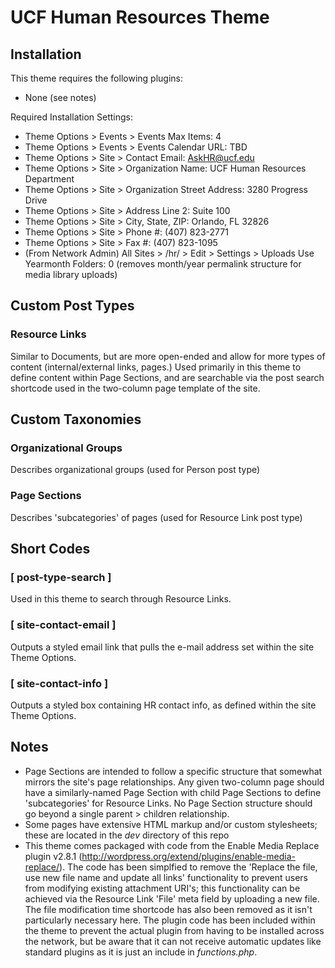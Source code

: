 # UCF Human Resources Theme

## Installation

This theme requires the following plugins:
* None (see notes)

Required Installation Settings:
* Theme Options > Events > Events Max Items:          4
* Theme Options > Events > Events Calendar URL:       TBD
* Theme Options > Site > Contact Email:               AskHR@ucf.edu
* Theme Options > Site > Organization Name:           UCF Human Resources Department
* Theme Options > Site > Organization Street Address: 3280 Progress Drive
* Theme Options > Site > Address Line 2:              Suite 100
* Theme Options > Site > City, State, ZIP:            Orlando, FL 32826
* Theme Options > Site > Phone #:                     (407) 823-2771
* Theme Options > Site > Fax #:                       (407) 823-1095
* (From Network Admin) All Sites > /hr/ > Edit > Settings > Uploads Use Yearmonth Folders: 0 (removes month/year permalink structure for media library uploads)

## Custom Post Types

### Resource Links
Similar to Documents, but are more open-ended and allow for more types of content (internal/external links, pages.)  Used primarily in this theme to define content within Page Sections, and are searchable via the post search shortcode used in the two-column page template of the site.

## Custom Taxonomies

### Organizational Groups
Describes organizational groups (used for Person post type)

### Page Sections
Describes 'subcategories' of pages (used for Resource Link post type)

## Short Codes

### [ post-type-search ]
Used in this theme to search through Resource Links.

### [ site-contact-email ]
Outputs a styled email link that pulls the e-mail address set within the site Theme Options.

### [ site-contact-info ]
Outputs a styled box containing HR contact info, as defined within the site Theme Options.

## Notes

* Page Sections are intended to follow a specific structure that somewhat mirrors the site's page relationships.  Any given two-column page should have a similarly-named Page Section with child Page Sections to define 'subcategories' for Resource Links.  No Page Section structure should go beyond a single parent > children relationship.
* Some pages have extensive HTML markup and/or custom stylesheets; these are located in the *dev* directory of this repo
* This theme comes packaged with code from the Enable Media Replace plugin v2.8.1 (http://wordpress.org/extend/plugins/enable-media-replace/).  The code has been simplfied to remove the 'Replace the file, use new file name and update all links' functionality to prevent users from modifying existing attachment URI's; this functionality can be achieved via the Resource Link 'File' meta field by uploading a new file.  The file modification time shortcode has also been removed as it isn't particularly necessary here.  The plugin code has been included within the theme to prevent the actual plugin from having to be installed across the network, but be aware that it can not receive automatic updates like standard plugins as it is just an include in *functions.php*.